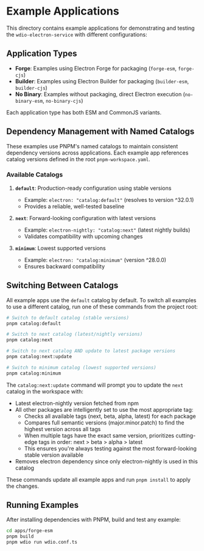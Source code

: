 # Example Applications

This directory contains example applications for demonstrating and testing the `wdio-electron-service` with different configurations:

## Application Types

- **Forge**: Examples using Electron Forge for packaging (`forge-esm`, `forge-cjs`)
- **Builder**: Examples using Electron Builder for packaging (`builder-esm`, `builder-cjs`)
- **No Binary**: Examples without packaging, direct Electron execution (`no-binary-esm`, `no-binary-cjs`)

Each application type has both ESM and CommonJS variants.

## Dependency Management with Named Catalogs

These examples use PNPM's named catalogs to maintain consistent dependency versions across applications. Each example app references catalog versions defined in the root `pnpm-workspace.yaml`.

### Available Catalogs

1. **`default`**: Production-ready configuration using stable versions

   - Example: `electron: "catalog:default"` (resolves to version ^32.0.1)
   - Provides a reliable, well-tested baseline

2. **`next`**: Forward-looking configuration with latest versions

   - Example: `electron-nightly: "catalog:next"` (latest nightly builds)
   - Validates compatibility with upcoming changes

3. **`minimum`**: Lowest supported versions
   - Example: `electron: "catalog:minimum"` (version ^28.0.0)
   - Ensures backward compatibility

## Switching Between Catalogs

All example apps use the `default` catalog by default. To switch all examples to use a different catalog, run one of these commands from the project root:

```sh
# Switch to default catalog (stable versions)
pnpm catalog:default

# Switch to next catalog (latest/nightly versions)
pnpm catalog:next

# Switch to next catalog AND update to latest package versions
pnpm catalog:next:update

# Switch to minimum catalog (lowest supported versions)
pnpm catalog:minimum
```

The `catalog:next:update` command will prompt you to update the `next` catalog in the workspace with:

- Latest electron-nightly version fetched from npm
- All other packages are intelligently set to use the most appropriate tag:
  - Checks all available tags (next, beta, alpha, latest) for each package
  - Compares full semantic versions (major.minor.patch) to find the highest version across all tags
  - When multiple tags have the exact same version, prioritizes cutting-edge tags in order: next > beta > alpha > latest
  - This ensures you're always testing against the most forward-looking stable version available
- Removes electron dependency since only electron-nightly is used in this catalog

These commands update all example apps and run `pnpm install` to apply the changes.

## Running Examples

After installing dependencies with PNPM, build and test any example:

```sh
cd apps/forge-esm
pnpm build
pnpm wdio run wdio.conf.ts
```
